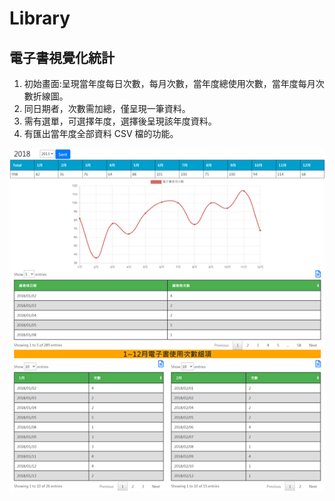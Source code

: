 # Library
## 電子書視覺化統計
1. 初始畫面:呈現當年度每日次數，每月次數，當年度總使用次數，當年度每月次數折線圖。
2. 同日期者，次數需加總，僅呈現一筆資料。
2. 需有選單，可選擇年度，選擇後呈現該年度資料。
3. 有匯出當年度全部資料 CSV 檔的功能。

![image](https://github.com/lindaya0913/Library/blob/main/library.png)
